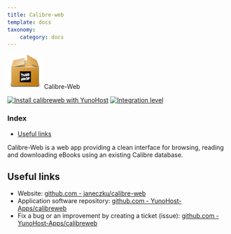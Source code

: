 ```yaml
---
title: Calibre-web
template: docs
taxonomy:
    category: docs
---
```


<img src="/images/yunohost_package.png" height="80px" alt="Package"> Calibre-Web

[![Install calibreweb with YunoHost](https://install-app.yunohost.org/install-with-yunohost.png)](https://install-app.yunohost.org/?app=calibreweb) [![Integration level](https://dash.yunohost.org/integration/calibreweb.svg)](https://ci-apps.yunohost.org/jenkins/job/calibreweb%20%28Community%29/lastBuild/consoleFull)

### Index

- [Useful links](#useful-links)

Calibre-Web is a web app providing a clean interface for browsing, reading and downloading eBooks using an existing Calibre database.

## Useful links

+ Website: [github.com - janeczku/calibre-web](https://github.com/janeczku/calibre-web)
+ Application software repository: [github.com - YunoHost-Apps/calibreweb](https://github.com/YunoHost-Apps/calibreweb_ynh)
+ Fix a bug or an improvement by creating a ticket (issue): [github.com - YunoHost-Apps/calibreweb](https://github.com/YunoHost-Apps/calibreweb_ynh/issues)
